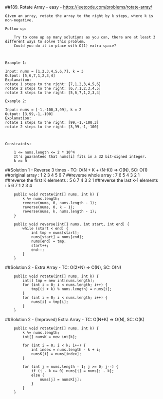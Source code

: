 ##189. Rotate Array - easy - https://leetcode.com/problems/rotate-array/
```
Given an array, rotate the array to the right by k steps, where k is non-negative.

Follow up:

    Try to come up as many solutions as you can, there are at least 3 different ways to solve this problem.
    Could you do it in-place with O(1) extra space?

 

Example 1:

Input: nums = [1,2,3,4,5,6,7], k = 3
Output: [5,6,7,1,2,3,4]
Explanation:
rotate 1 steps to the right: [7,1,2,3,4,5,6]
rotate 2 steps to the right: [6,7,1,2,3,4,5]
rotate 3 steps to the right: [5,6,7,1,2,3,4]

Example 2:

Input: nums = [-1,-100,3,99], k = 2
Output: [3,99,-1,-100]
Explanation: 
rotate 1 steps to the right: [99,-1,-100,3]
rotate 2 steps to the right: [3,99,-1,-100]

 

Constraints:

    1 <= nums.length <= 2 * 10^4
    It's guaranteed that nums[i] fits in a 32 bit-signed integer.
    k >= 0
```
##Solution 1 - Reverse 3 times - TC: O(N + K + (N-K)) => O(N), SC: O(1)
##original array                  : 1 2 3 4 5 6 7
##reverse whole array             : 7 6 5 4 3 2 1
##reverse the first K elements    : 5 6 7 4 3 2 1
##reverse the last k-1 elements   : 5 6 7 1 2 3 4
```
    public void rotate(int[] nums, int k) {
        k %= nums.length;
        reverse(nums, 0, nums.length - 1);
        reverse(nums, 0, k - 1);
        reverse(nums, k, nums.length - 1);
    }

    public void reverse(int[] nums, int start, int end) {
        while (start < end) {
            int tmp = nums[start];
            nums[start] = nums[end];
            nums[end] = tmp;
            start++;
            end--;
        }
    }
```
##Solution 2 - Extra Array - TC: O(2*N) => O(N), SC: O(N)
```
    public void rotate(int[] nums, int k) {
        int[] tmp = new int[nums.length];
        for (int i = 0; i < nums.length; i++) {
            tmp[(i + k) % nums.length] = nums[i];
        }
        for (int i = 0; i < nums.length; i++) {
            nums[i] = tmp[i];
        }
    }
```
##Solution 2 - (Improved) Extra Array - TC: O(N+K) => O(N), SC: O(K)
```
    public void rotate(int[] nums, int k) {
        k %= nums.length;
        int[] numsK = new int[k];

        for (int i = 0; i < k; i++) {
            int index = nums.length - k + i;
            numsK[i] = nums[index];
        }

        for (int j = nums.length - 1; j >= 0; j--) {
            if (j - k >= 0) nums[j] = nums[j - k];
            else {
                nums[j] = numsK[j];
            }
        }
    }
```